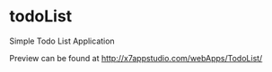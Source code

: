 # todoList
Simple Todo List Application

Preview can be found at http://x7appstudio.com/webApps/TodoList/
